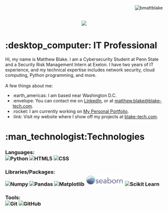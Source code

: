 <img align="right" src="https://visitor-badge.laobi.icu/badge?page_id=bmattblake.bmattblake" alt="bmattblake">    

<h1 align="center">
  <a href="https://git.io/typing-svg">
    <img src="https://readme-typing-svg.herokuapp.com/?lines=Hi!+%F0%9F%91%8B+I'm+Matthew!;Nice+to+meet+you!!&center=true&size=30">
  </a>
</h1>
   <h1>	:desktop_computer:  IT Professional</h1>
<p>
  Hi, my name is Matthew Blake. I am a Cybersecurity Student at Penn State and a Security Risk Management Intern at Exelon. I have two years of IT experience, and my technical expertise includes network security, cloud computing, Python programming, and more. 
  <br>
  <br>
  A few things about me:
  <ul>
    <li> :earth_americas: I am based near Washington D.C.</li>
    <li> :envelope: You can contact me on <a href="https://www.linkedin.com/in/matthew-at-psu/"> LinkedIn</a>, or at <a href="mailto:matthew.blake@blake-tech.com"> matthew.blake@blake-tech.com</a>.</li>
    <li> :rocket: I am currently working on <a href="https://github.com/bmattblake/personal-portfolio">My Personal Portfolio</a>.</li>
    <li> :link: Visit my website where I show off my projects at <a href="https://blake-tech.com">blake-tech.com</a>.</li>
  </ul>

<h1> :man_technologist:Technologies</h2>
<h3>
  Languages: <br>
  <img title="Python" height="35" src="images/python-original.svg">
  <img title="HTML5" height="35" src="images/html5.svg">
  <img title="CSS" height="35" src="images/css.svg">
</h3>
<be>
<h3>
  Libraries/Packages: <br>
  <img title="Numpy" height="35" src="images/numpy.svg">
  <img title="Pandas" height="35" src="images/pandas.svg">
  <img title="Matplotlib" height="35" src="images/matplotlib.svg">
  <img title="Seaborn" height="35" src="images/seaborn.svg">
  <img title="Scikit Learn" height="35" src="images/Scikit_learn.svg">
</h3>
<h3>
  Tools: <br>
  <img title="Git" height="35" src="images/git-original.svg">
  <img title="GitHub" height="35" src="images/github.svg">
</h3>
